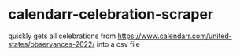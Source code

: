 # calendarr-celebration-scraper
quickly gets all celebrations from https://www.calendarr.com/united-states/observances-2022/ into a csv file
